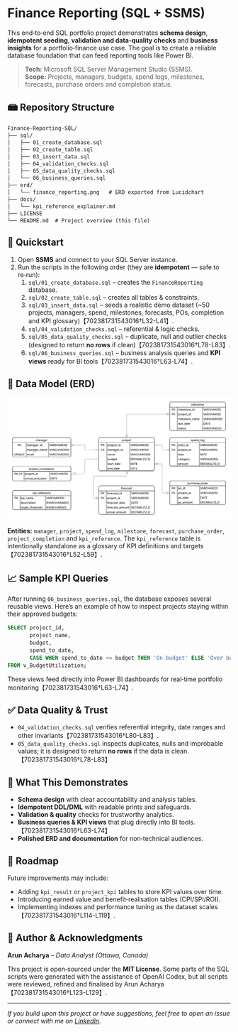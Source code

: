 # Finance Reporting (SQL + SSMS)

This end‑to‑end SQL portfolio project demonstrates **schema design**, **idempotent seeding**, **validation and data‑quality checks** and **business insights** for a portfolio‑finance use case. The goal is to create a reliable database foundation that can feed reporting tools like Power BI.

> **Tech:** Microsoft SQL Server Management Studio (SSMS).  
> **Scope:** Projects, managers, budgets, spend logs, milestones, forecasts, purchase orders and completion status.

## 📾 Repository Structure

```
Finance-Reporting-SQL/
├── sql/
│   ├── 01_create_database.sql
│   ├── 02_create_table.sql
│   ├── 03_insert_data.sql
│   ├── 04_validation_checks.sql
│   ├── 05_data_quality_checks.sql
│   └── 06_business_queries.sql
├── erd/
│   └── finance_reporting.png   # ERD exported from Lucidchart
├── docs/
│   └── kpi_reference_explainer.md
├── LICENSE
└── README.md  # Project overview (this file)
```

## 🚀 Quickstart

1. Open **SSMS** and connect to your SQL Server instance.
2. Run the scripts in the following order (they are **idempotent** — safe to re‑run):
   1. `sql/01_create_database.sql` – creates the `FinanceReporting` database.
   2. `sql/02_create_table.sql` – creates all tables & constraints.
   3. `sql/03_insert_data.sql` – seeds a realistic demo dataset (~50 projects, managers, spend, milestones, forecasts, POs, completion and KPI glossary)【702381731543016†L32-L41】.
   4. `sql/04_validation_checks.sql` – referential & logic checks.
   5. `sql/05_data_quality_checks.sql` – duplicate, null and outlier checks (designed to return **no rows** if clean)【702381731543016†L78-L83】.
   6. `sql/06_business_queries.sql` – business analysis queries and **KPI views** ready for BI tools【702381731543016†L63-L74】.

## 🔧 Data Model (ERD)

![ERD](erd/finance_reporting.png)

**Entities:** `manager`, `project`, `spend_log`, `milestone`, `forecast`, `purchase_order`, `project_completion` and `kpi_reference`.  The `kpi_reference` table is intentionally standalone as a glossary of KPI definitions and targets【702381731543016†L52-L59】.

## 📈 Sample KPI Queries

After running `06_business_queries.sql`, the database exposes several reusable views.  Here’s an example of how to inspect projects staying within their approved budgets:

```sql
SELECT project_id,
       project_name,
       budget,
       spend_to_date,
       CASE WHEN spend_to_date <= budget THEN 'On budget' ELSE 'Over budget' END AS budget_status
FROM v_BudgetUtilization;
```

These views feed directly into Power BI dashboards for real‑time portfolio monitoring【702381731543016†L63-L74】.

## ✅ Data Quality & Trust

- `04_validation_checks.sql` verifies referential integrity, date ranges and other invariants【702381731543016†L80-L83】.
- `05_data_quality_checks.sql` inspects duplicates, nulls and improbable values; it is designed to return **no rows** if the data is clean.【702381731543016†L78-L83】

## 🔎 What This Demonstrates

- **Schema design** with clear accountability and analysis tables.
- **Idempotent DDL/DML** with readable prints and safeguards.
- **Validation & quality** checks for trustworthy analytics.
- **Business queries & KPI views** that plug directly into BI tools.【702381731543016†L63-L74】
- **Polished ERD and documentation** for non‑technical audiences.

## 🚣 Roadmap

Future improvements may include:

- Adding `kpi_result` or `project_kpi` tables to store KPI values over time.
- Introducing earned value and benefit‑realisation tables (CPI/SPI/ROI).
- Implementing indexes and performance tuning as the dataset scales【702381731543016†L114-L119】.

## 👤 Author & Acknowledgments

**Arun Acharya**  – *Data Analyst (Ottawa, Canada)*

This project is open‑sourced under the **MIT License**.  Some parts of the SQL scripts were generated with the assistance of OpenAI Codex, but all scripts were reviewed, refined and finalised by Arun Acharya【702381731543016†L123-L129】.

---

*If you build upon this project or have suggestions, feel free to open an issue or connect with me on [LinkedIn](https://www.linkedin.com/in/arun-acharya-26077a362).*
